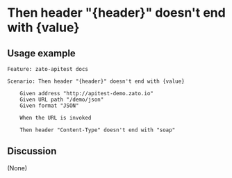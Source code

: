 
Then header "{header}" doesn't end with {value}
=============================================================================================================

Usage example
-------------

```
Feature: zato-apitest docs

Scenario: Then header "{header}" doesn't end with {value}

    Given address "http://apitest-demo.zato.io"
    Given URL path "/demo/json"
    Given format "JSON"

    When the URL is invoked

    Then header "Content-Type" doesn't end with "soap"
```

Discussion
----------

(None)
